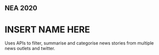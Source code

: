 ## NEA 2020

# INSERT NAME HERE
Uses APIs to filter, summarise and categorise news stories from multiple news outlets and twitter.
